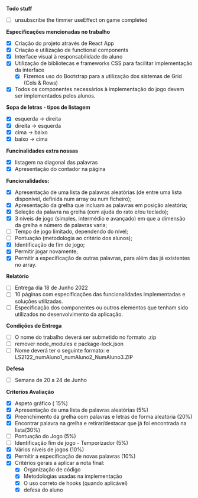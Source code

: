 **Todo stuff**
- [ ] unsubscribe the timmer useEffect on game completed

**Especificações mencionadas no trabalho**
- [x] Criação do projeto através de React App
- [x] Criação e utilização de functional components
- [x] Interface visual à responsabilidade do aluno
- [x] Utilização de bibliotecas e frameworks CSS para facilitar implementação da interface
  - [x] Fizemos uso do Bootstrap para a utilização dos sistemas de Grid (Cols & Rows)
- [x] Todos os componentes necessários à implementação do jogo devem ser implementados pelos alunos.

**Sopa de letras - tipos de listagem**
- [x] esquerda -> direita
- [x] direita -> esquerda
- [x] cima -> baixo
- [x] baixo -> cima

**Funcinalidades extra nossas**
- [x] listagem na diagonal das palavras
- [x] Apresentação do contador na página

**Funcionalidades:**

- [x] Apresentação de uma lista de palavras aleatórias (de entre uma lista disponível, definida num array ou num ficheiro);
- [x] Apresentação da grelha que incluam as palavras em posição aleatória;
- [x] Seleção da palavra na grelha (com ajuda do rato e/ou teclado);
- [x] 3 níveis de jogo (simples, intermédio e avançado) em que a dimensão da grelha e número de palavras varia;
- [ ] Tempo de jogo limitado, dependendo do nível;
- [ ] Pontuação (metodologia ao critério dos alunos);
- [x] Identificação de fim de jogo;
- [x] Permitir jogar novamente;
- [x] Permitir a especificação de outras palavras, para além das já existentes no array.

**Relatório**
- [ ] Entrega dia 18 de Junho 2022
- [ ] 10 páginas com especificações das funcionalidades implementadas e soluções utilizadas.
- [ ] Especificação dos componentes ou outros elementos que tenham sido utilizados no desenvolvimento da aplicação.

**Condições de Entrega**
- [ ] O nome do trabalho deverá ser submetido no formato .zip
- [ ] remover node_modules e package-lock.json
- [ ] Nome deverá ter o seguinte formato: e LS2122_numAluno1_numAluno2_NumAluno3.ZIP

**Defesa**
- [ ] Semana de 20 a 24 de Junho


**Criterios Avaliação**
- [x] Aspeto gráfico ( 15%)
- [x] Apresentação de uma lista de palavras aleatórias (5%)
- [x] Preenchimento da grelha com palavras e letras de forma aleatória (20%)
- [x] Encontrar palavra na grelha e retirar/destacar que já foi encontrada na lista(30%)
- [ ] Pontuação do Jogo (5%)
- [ ] Identificação fim de jogo - Temporizador (5%)
- [x] Vários níveis de jogos (10%)
- [x] Permitir a especificação de novas palavras (10%)
- [x] Critérios gerais a aplicar a nota final:
  - [x] Organização de código
  - [x] Metodologias usadas na implementação
  - [x] O uso correto de hooks (quando aplicável)
  - [x] defesa do aluno